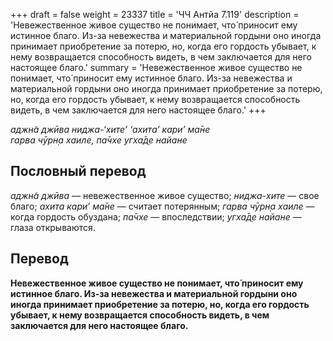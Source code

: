 +++
draft = false
weight = 23337
title = 'ЧЧ Антйа 7.119'
description = 'Невежественное живое существо не понимает, что́ приносит ему истинное благо. Из-за невежества и материальной гордыни оно иногда принимает приобретение за потерю, но, когда его гордость убывает, к нему возвращается способность видеть, в чем заключается для него настоящее благо.'
summary = 'Невежественное живое существо не понимает, что́ приносит ему истинное благо. Из-за невежества и материальной гордыни оно иногда принимает приобретение за потерю, но, когда его гордость убывает, к нему возвращается способность видеть, в чем заключается для него настоящее благо.'
+++

_аджн̃а джӣва ниджа-‘хите’ ‘ахита’ кари’ ма̄не  
гарва чӯрн̣а хаиле, па̄чхе угха̄д̣е найане_

## Пословный перевод

_аджн̃а_ _джӣва_ — невежественное живое существо; _ниджа_\-_хите_ — свое благо; _ахита_ _кари’_ _ма̄не_ — считает потерянным; _гарва_ _чӯрн̣а_ _хаиле_ — когда гордость обуздана; _па̄чхе_ — впоследствии; _угха̄д̣е_ _найане_ — глаза открываются.

## Перевод

**Невежественное живое существо не понимает, что́ приносит ему истинное благо. Из-за невежества и материальной гордыни оно иногда принимает приобретение за потерю, но, когда его гордость убывает, к нему возвращается способность видеть, в чем заключается для него настоящее благо.**
